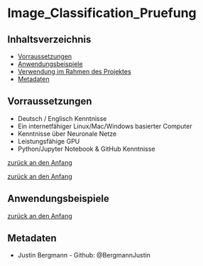 # Image_Classification_Pruefung

## Inhaltsverzeichnis

- [Vorraussetzungen](#Vorraussetzungen)
- [Anwendungsbeispiele](#Anwendungsbeispiele)
- [Verwendung im Rahmen des Projektes](#VerwendungImRahmendesProjektes)
- [Metadaten](#Metadaten)

## Vorraussetzungen
- Deutsch / Englisch Kenntnisse 
- Ein internetfähiger Linux/Mac/Windows basierter Computer
- Kenntnisse über Neuronale Netze
- Leistungsfähige GPU
- Python/Jupyter Notebook & GitHub Kenntnisse 


[zurück an den Anfang](#Image-recommender)




[zurück an den Anfang](#Image-recommender)

  

## Anwendungsbeispiele




[zurück an den Anfang](#Image-recommender)



## Metadaten


- Justin Bergmann - Github: @BergmannJustin
